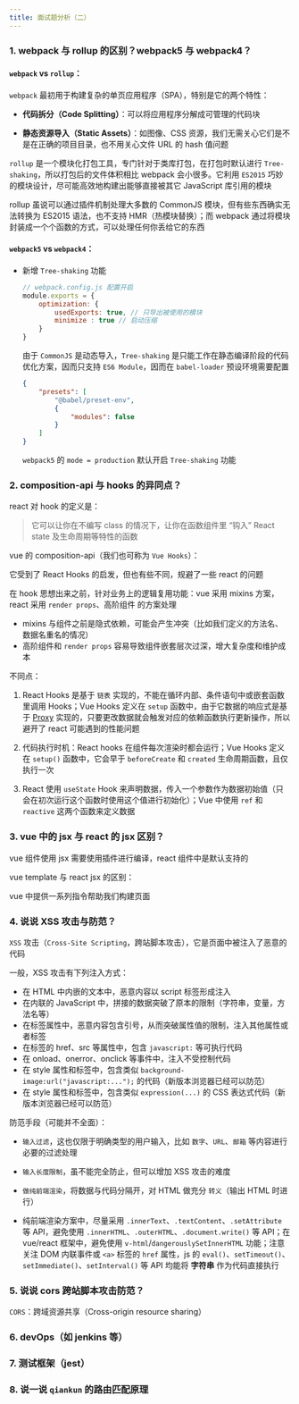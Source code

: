 ```yaml
---
title: 面试题分析（二）
---
```


### 1. webpack 与 rollup 的区别？webpack5 与 webpack4？

#### `webpack` vs `rollup`：

`webpack` 最初用于构建复杂的单页应用程序（SPA），特别是它的两个特性：

- **代码拆分（Code Splitting）**：可以将应用程序分解成可管理的代码块

- **静态资源导入（Static Assets）**：如图像、CSS 资源，我们无需关心它们是不是在正确的项目目录，也不用关心文件 URL 的 hash 值问题

`rollup` 是一个模块化打包工具，专门针对于类库打包，在打包时默认进行 `Tree-shaking`，所以打包后的文件体积相比 webpack 会小很多。它利用 `ES2015` 巧妙的模块设计，尽可能高效地构建出能够直接被其它 JavaScript 库引用的模块

rollup 虽说可以通过插件机制处理大多数的 CommonJS 模块，但有些东西确实无法转换为 ES2015 语法，也不支持 HMR（热模块替换）；而 webpack 通过将模块封装成一个个函数的方式，可以处理任何你丢给它的东西

#### `webpack5` vs `webpack4`：

- 新增 `Tree-shaking` 功能

    ```js
    // webpack.config.js 配置开启
    module.exports = {
        optimization: {
            usedExports: true, // 只导出被使用的模块
            minimize : true // 启动压缩
        }
    }
    ```

    由于 `CommonJS` 是动态导入，`Tree-shaking` 是只能工作在静态编译阶段的代码优化方案，因而只支持 `ES6 Module`，因而在 `babel-loader` 预设环境需要配置

    ```json
    {
        "presets": [
            "@babel/preset-env",
            {
                "modules": false
            }
        ]
    }
    ```

    `webpack5` 的 `mode = production` 默认开启 `Tree-shaking` 功能

### 2. composition-api 与 hooks 的异同点？

react 对 hook 的定义是：

> 它可以让你在不编写 class 的情况下，让你在函数组件里 “钩入” React state 及生命周期等特性的函数

vue 的 composition-api（我们也可称为 `Vue Hooks`）：

它受到了 React Hooks 的启发，但也有些不同，规避了一些 react 的问题

在 hook 思想出来之前，针对业务上的逻辑复用功能：vue 采用 mixins 方案，react 采用 `render props`、高阶组件 的方案处理

- mixins 与组件之前是隐式依赖，可能会产生冲突（比如我们定义的方法名、数据名重名的情况）
- 高阶组件和 `render props` 容易导致组件嵌套层次过深，增大复杂度和维护成本

不同点：

1. React Hooks 是基于 `链表` 实现的，不能在循环内部、条件语句中或嵌套函数里调用 Hooks；Vue Hooks 定义在 `setup` 函数中，由于它数据的响应式是基于 [Proxy](https://developer.mozilla.org/zh-CN/docs/Web/JavaScript/Reference/Global_Objects/Proxy) 实现的，只要更改数据就会触发对应的依赖函数执行更新操作，所以避开了 react 可能遇到的性能问题

2. 代码执行时机：React hooks 在组件每次渲染时都会运行；Vue Hooks 定义在 `setup()` 函数中，它会早于 `beforeCreate` 和 `created` 生命周期函数，且仅执行一次

3. React 使用 `useState` Hook 来声明数据，传入一个参数作为数据初始值（只会在初次运行这个函数时使用这个值进行初始化）；Vue 中使用 `ref` 和 `reactive` 这两个函数来定义数据

### 3. vue 中的 jsx 与 react 的 jsx 区别？

vue 组件使用 jsx 需要使用插件进行编译，react 组件中是默认支持的

vue template 与 react jsx 的区别：

vue 中提供一系列指令帮助我们构建页面

### 4. 说说 XSS 攻击与防范？

`XSS` 攻击（`Cross-Site Scripting`，跨站脚本攻击），它是页面中被注入了恶意的代码

<!-- 它是注入攻击的一种，攻击者通过将代码注入被攻击者的网站中，用户一旦访问访问网页便会执行被注入的恶意脚本。XSS 攻击主要分为反射性 XSS 攻击（`Reflected XSS attack`）、存储型 XSS 攻击（`Stored XSS Attack`）和 `DOM Based XSS`

反射型 XSS 只是简单的把用户输入的数据 “反射” 给浏览器 -->

一般，XSS 攻击有下列注入方式：

- 在 HTML 中内嵌的文本中，恶意内容以 script 标签形成注入
- 在内联的 JavaScript 中，拼接的数据突破了原本的限制（字符串，变量，方法名等）
- 在标签属性中，恶意内容包含引号，从而突破属性值的限制，注入其他属性或者标签
- 在标签的 href、src 等属性中，包含 `javascript:` 等可执行代码
- 在 onload、onerror、onclick 等事件中，注入不受控制代码
- 在 style 属性和标签中，包含类似 `background-image:url("javascript:...");` 的代码（新版本浏览器已经可以防范）
- 在 style 属性和标签中，包含类似 `expression(...)` 的 CSS 表达式代码（新版本浏览器已经可以防范）

防范手段（可能并不全面）：

- `输入过滤`，这也仅限于明确类型的用户输入，比如 `数字`、`URL`、`邮箱` 等内容进行必要的过滤处理

- `输入长度限制`，虽不能完全防止，但可以增加 XSS 攻击的难度

- `做纯前端渲染`，将数据与代码分隔开，对 HTML 做充分 `转义`（输出 HTML 时进行）

- 纯前端渲染方案中，尽量采用 `.innerText`、`.textContent`、`.setAttribute` 等 API，避免使用 `.innerHTML`、`.outerHTML`、`.document.write()` 等 API；在 vue/react 框架中，避免使用 `v-html`/`dangerouslySetInnerHTML` 功能；注意关注 DOM 内联事件或 `<a>` 标签的 `href` 属性，js 的 `eval()`、`setTimeout()`、`setImmediate()`、`setInterval()` 等 API 均能将 **字符串** 作为代码直接执行

### 5. 说说 cors 跨站脚本攻击防范？

`CORS`：跨域资源共享（Cross-origin resource sharing）

### 6. devOps（如 jenkins 等）

### 7. 测试框架（jest）

### 8. 说一说 `qiankun` 的路由匹配原理
